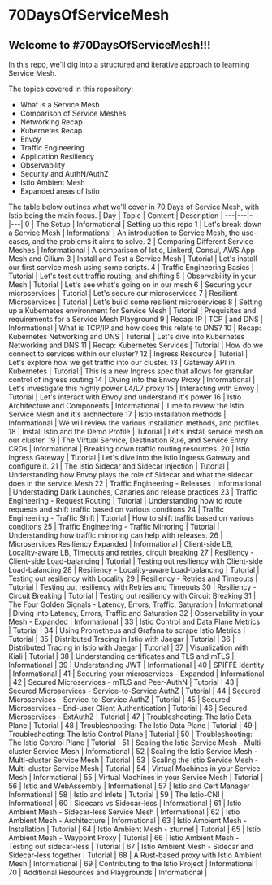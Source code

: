 # 70DaysOfServiceMesh

## Welcome to #70DaysOfServiceMesh!!!

In this repo, we'll dig into a structured and iterative approach to learning Service Mesh.

The topics covered in this repository:
- What is a Service Mesh
- Comparison of Service Meshes
- Networking Recap
- Kubernetes Recap
- Envoy
- Traffic Engineering
- Application Resiliency
- Observability
- Security and AuthN/AuthZ
- Istio Ambient Mesh
- Expanded areas of Istio

The table below outlines what we'll cover in 70 Days of Service Mesh, with Istio being the main focus.
| Day | Topic | Content | Description |
---|---|---|---|
0 | The Setup | Informational | Setting up this repo
1 | Let's break down a Service Mesh | Informational | An introduction to Service Mesh, the use-cases, and the problems it aims to solve.
2 | Comparing Different Service Meshes | Informational | A comparison of Istio, Linkerd, Consul, AWS App Mesh and Cilium
3 | Install and Test a Service Mesh | Tutorial | Let's install our first service mesh using some scripts.
4 | Traffic Engineering Basics | Tutorial | Let's test out traffic routing, and shifting
5 | Observability in your Mesh | Tutorial | Let's see what's going on in our mesh
6 | Securing your microservices | Tutorial | Let's secure our microservices
7 | Resilient Microservices | Tutorial | Let's build some resilient microservices
8 | Setting up a Kubernetes environment for Service Mesh | Tutorial | Prequisites and requirements for a Service Mesh Playground
9 | Recap: IP |  TCP |  and DNS | Informational | What is TCP/IP and how does this relate to DNS?
10 | Recap: Kubernetes Networking and DNS | Tutorial | Let's dive into Kubernetes Networking and DNS
11 | Recap: Kubernetes Services | Tutorial | How do we connect to services within our cluster?
12 | Ingress Resource | Tutorial | Let's explore how we get traffic into our cluster.
13 | Gateway API in Kubernetes | Tutorial | This is a new Ingress spec that allows for granular control of ingress routing
14 | Diving into the Envoy Proxy | Informational | Let's investigate this highly power L4/L7 proxy
15 | Interacting with Envoy | Tutorial | Let's interact with Envoy and understand it's power
16 | Istio Architecture and Components | Informational | Time to review the Istio Service Mesh and it's architecture
17 | Istio installation methods | Informational | We will review the various installation methods, and profiles.
18 | Install Istio and the Demo Profile | Tutorial | Let's install service mesh on our cluster.
19 | The Virtual Service, Destination Rule, and Service Entry CRDs | Informational | Breaking down traffic routing resources.
20 | Istio Ingress Gateway | Tutorial | Let's dive into the Istio Ingress Gateway and configure it.
21 | The Istio Sidecar and Sidecar Injection | Tutorial | Understanding how Envoy plays the role of Sidecar and what the sidecar does in the service Mesh
22 | Traffic Engineering - Releases | Informational | Understading Dark Launches, Canaries and release practices
23 | Traffic Engineering - Request Routing | Tutorial | Understanding how to route requests and shift traffic based on various conditons
24 | Traffic Engineering - Traffic Shift | Tutorial | How to shift traffic based on various conditons
25 | Traffic Engineering - Traffic Mirroring | Tutorial | Understanding how traffic mirroring can help with releases.
26 | Microservices Resiliency Expanded | Informational | Client-side LB, Locality-aware LB, Timeouts and retries, circuit breaking
27 | Resiliency - Client-side Load-balancing | Tutorial | Testing out resiliency with Client-side Load-balancing
28 | Resiliency - Locality-aware Load-balancing | Tutorial | Testing out resiliency with Locality
29 | Resiliency - Retries and Timeouts | Tutorial | Testing out resiliency with Retries and Timeouts
30 | Resiliency - Circuit Breaking | Tutorial | Testing out resiliency with Circuit Breaking
31 | The Four Golden Signals - Latency, Errors, Traffic, Saturation | Informational | Diving into Latency, Errors, Traffic and Saturation
32 | Observability in your Mesh - Expanded | Informational | 
33 | Istio Control and Data Plane Metrics | Tutorial | 
34 | Using Prometheus and Grafana to scrape Istio Metrics  | Tutorial | 
35 | Distributed Tracing in Istio with Jaegar | Tutorial | 
36 | Distributed Tracing in Istio with Jaegar | Tutorial | 
37 | Visualization with Kiali | Tutorial | 
38 | Understanding certificates and TLS and mTLS | Informational | 
39 | Understanding JWT | Informational | 
40 | SPIFFE Identity | Informational | 
41 | Securing your microservices - Expanded | Informational | 
42 | Secured Microservices - mTLS and Peer-AuthN | Tutorial | 
43 | Secured Microservices - Service-to-Service AuthZ | Tutorial | 
44 | Secured Microservices - Service-to-Service AuthZ | Tutorial | 
45 | Secured Microservices - End-user Client Authentication  | Tutorial | 
46 | Secured Microservices - ExtAuthZ  | Tutorial | 
47 | Troubleshooting: The Istio Data Plane | Tutorial | 
48 | Troubleshooting: The Istio Data Plane | Tutorial | 
49 | Troubleshooting: The Istio Control Plane | Tutorial | 
50 | Troubleshooting: The Istio Control Plane | Tutorial | 
51 | Scaling the Istio Service Mesh - Multi-cluster Service Mesh | Informational | 
52 | Scaling the Istio Service Mesh - Multi-cluster Service Mesh | Tutorial | 
53 | Scaling the Istio Service Mesh - Multi-cluster Service Mesh | Tutorial | 
54 | Virtual Machines in your Service Mesh | Informational | 
55 | Virtual Machines in your Service Mesh | Tutorial | 
56 | Istio and WebAssembly | Informational | 
57 | Istio and Cert Manager | Informational | 
58 | Istio and Inlets | Tutorial | 
59 | The Istio-CNI | Informational | 
60 | Sidecars vs Sidecar-less | Informational | 
61 | Istio Ambient Mesh - Sidecar-less Service Mesh | Informational | 
62 | Istio Ambient Mesh - Architecture | Informational | 
63 | Istio Ambient Mesh - Installation | Tutorial | 
64 | Istio Ambient Mesh - ztunnel | Tutorial | 
65 | Istio Ambient Mesh - Waypoint Proxy | Tutorial | 
66 | Istio Ambient Mesh - Testing out sidecar-less | Tutorial | 
67 | Istio Ambient Mesh - Sidecar and Sidecar-less together | Tutorial | 
68 | A Rust-based proxy with Istio Ambient Mesh | Informational | 
69 | Contributing to the Istio Project | Informational | 
70 | Additional Resources and Playgrounds | Informational | 
